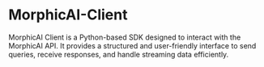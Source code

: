 # MorphicAI-Client
MorphicAI Client is a Python-based SDK designed to interact with the MorphicAI API. It provides a structured and user-friendly interface to send queries, receive responses, and handle streaming data efficiently.
